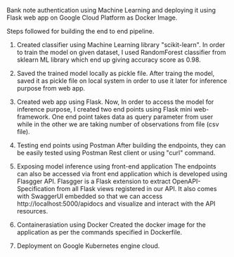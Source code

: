 Bank note authentication using Machine Learning and deploying it using Flask web app on Google Cloud Platform as Docker Image.

Steps followed for building the end to end pipeline.

1. Created classifier using Machine Learning library "scikit-learn".
    In order to train the model on given dataset, I used RandomForest classifier from sklearn ML library which end up giving accuracy score as 0.98.
  
2. Saved the trained model locally as pickle file.
    After traing the model, saved it as pickle file on local system in order to use it later for inference purpose from web app.
    
3. Created web app using Flask.
    Now, In order to access the model for inference purpose, I created two end points using Flask mini web-framework. One end point takes data as query parameter from user while in the other we are taking number of observations from file (csv file).
    
 4. Testing end points using Postman
 After building the endpoints, they can be easily tested using Postman Rest client or using "curl" command.
 
 5. Exposing model inference using front-end application
 The endpoints can also be accessed via front end application which is developed using Flasgger API. Flasgger is a Flask extension to extract OpenAPI-Specification from all Flask views registered in our API. It also comes with SwaggerUI embedded so that we can access http://localhost:5000/apidocs and visualize and interact with the API resources.
 
 6. Containerasiation using Docker
 Created the docker image for the application as per the commands specified in Dockerfile.
 
 7. Deployment on Google Kubernetes engine cloud.
 
